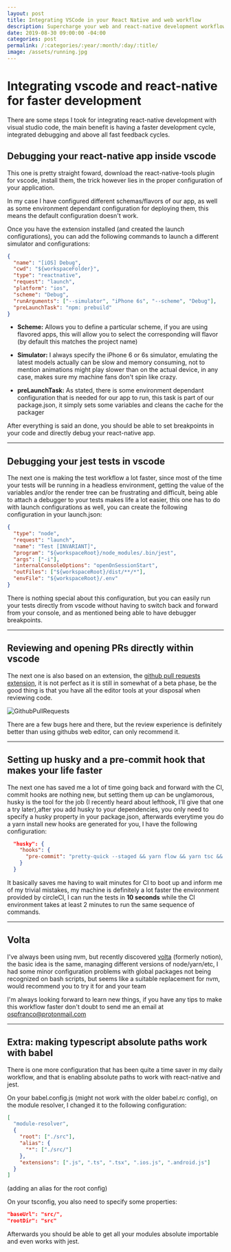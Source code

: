 ```yaml
---
layout: post
title: Integrating VSCode in your React Native and web workflow
description: Supercharge your web and react-native development workflow by using a few plugins
date: 2019-08-30 09:00:00 -04:00
categories: post
permalink: /:categories/:year/:month/:day/:title/
image: /assets/running.jpg
---
```


# Integrating vscode and react-native for faster development

There are some steps I took for integrating react-native development with visual studio code, the main benefit is having a faster development cycle, integrated debugging and above all fast feedback cycles.

## Debugging your react-native app inside vscode

This one is pretty straight foward, download the react-native-tools plugin for vscode, install them, the trick however lies in the proper configuration of your application.

In my case I have configured different schemas/flavors of our app, as well as some environment dependant configuration for deploying them, this means the default configuration doesn't work.

Once you have the extension installed (and created the launch configurations), you can add the following commands to launch a different simulator and configurations:

```json
{
  "name": "[iOS] Debug",
  "cwd": "${workspaceFolder}",
  "type": "reactnative",
  "request": "launch",
  "platform": "ios",
  "scheme": "Debug",
  "runArguments": ["--simulator", "iPhone 6s", "--scheme", "Debug"],
  "preLaunchTask": "npm: prebuild"
}
```

- **Scheme:** Allows you to define a particular scheme, if you are using flavored apps, this will allow you to select the corresponding will flavor (by default this matches the project name)

- **Simulator:** I always specify the iPhone 6 or 6s simulator, emulating the latest models actually can be slow and memory consuming, not to mention animations might play slower than on the actual device, in any case, makes sure my machine fans don't spin like crazy.

- **preLaunchTask:** As stated, there is some environment dependant configuration that is needed for our app to run, this task is part of our package.json, it simply sets some variables and cleans the cache for the packager

After everything is said an done, you should be able to set breakpoints in your code and directly debug your react-native app.

---

## Debugging your jest tests in vscode

The next one is making the test workflow a lot faster, since most of the time your tests will be running in a headless environment, getting the value of the variables and/or the render tree can be frustrating and difficult, being able to attach a debugger to your tests makes life a lot easier, this one has to do with launch configurations as well, you can create the following configuration in your launch.json:

```json
{
  "type": "node",
  "request": "launch",
  "name": "Test [INVARIANT]",
  "program": "${workspaceRoot}/node_modules/.bin/jest",
  "args": ["-i"],
  "internalConsoleOptions": "openOnSessionStart",
  "outFiles": ["${workspaceRoot}/dist/**/*"],
  "envFile": "${workspaceRoot}/.env"
}
```

There is nothing special about this configuration, but you can easily run your tests directly from vscode without having to switch back and forward from your console, and as mentioned being able to have debugger breakpoints.

---

## Reviewing and opening PRs directly within vscode

The next one is also based on an extension, the [github pull requests extension](https://code.visualstudio.com/blogs/2018/09/10/introducing-github-pullrequests), it is not perfect as it is still in somewhat of a beta phase, be the good thing is that you have all the editor tools at your disposal when reviewing code.

![GithubPullRequests]({{site.url}}/assets/gh-pr.png "GithubPullRequests")

There are a few bugs here and there, but the review experience is definitely better than using githubs web editor, can only recommend it.

---

## Setting up husky and a pre-commit hook that makes your life faster

The next one has saved me a lot of time going back and forward with the CI, commit hooks are nothing new, but setting them up can be unglamorous, husky is the tool for the job (I recently heard about lefthook, I'll give that one a try later),after you add husky to your dependencies, you only need to specify a husky property in your package.json, afterwards everytime you do a yarn install new hooks are generated for you, I have the following configuration:

```json
  "husky": {
    "hooks": {
      "pre-commit": "pretty-quick --staged && yarn flow && yarn tsc && yarn test:invariant"
    }
  }
```

It basically saves me having to wait minutes for CI to boot up and inform me of my trivial mistakes, my machine is definitely a lot faster the environment provided by circleCI, I can run the tests in **10 seconds** while the CI environment takes at least 2 minutes to run the same sequence of commands.

---

## Volta

I've always been using nvm, but recently discovered [volta](https://volta.sh) (formerly notion), the basic idea is the same, managing different versions of node/yarn/etc, I had some minor configuration problems with global packages not being recognized on bash scripts, but seems like a suitable replacement for nvm, would recommend you to try it for and your team

I'm always looking forward to learn new things, if you have any tips to make this workflow faster don't doubt to send me an email at ospfranco@protonmail.com

---

## Extra: making typescript absolute paths work with babel

There is one more configuration that has been quite a time saver in my daily workflow, and that is enabling absolute paths to work with react-native and jest.

On your babel.config.js (might not work with the older babel.rc config), on the module resolver, I changed it to the following configuration:

```json
[
  "module-resolver",
  {
    "root": ["./src"],
    "alias": {
      "*": ["./src/"]
    },
    "extensions": [".js", ".ts", ".tsx", ".ios.js", ".android.js"]
  }
]
```

(adding an alias for the root config)

On your tsconfig, you also need to specify some properties:

```json
"baseUrl": "src/",
"rootDir": "src"
```

Afterwards you should be able to get all your modules absolute importable and even works with jest.
